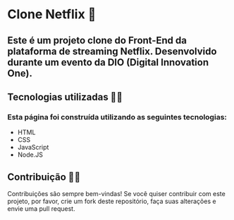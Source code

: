 # Clone Netflix 💢
## Este é um projeto clone do Front-End da plataforma de streaming Netflix. Desenvolvido durante um evento da DIO (Digital Innovation One).

## Tecnologias utilizadas 👨‍💻
### Esta página foi construída utilizando as seguintes tecnologias:

- HTML<br>
- CSS<br>
- JavaScript<br>
- Node.JS

## Contribuição ✍🏼
Contribuições são sempre bem-vindas! Se você quiser contribuir com este projeto, por favor, crie um fork deste repositório, faça suas alterações e envie uma pull request.
